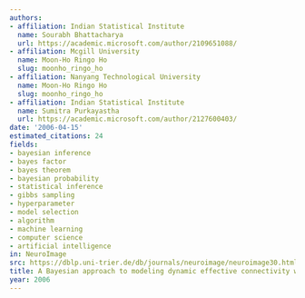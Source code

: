 ```yaml
---
authors:
- affiliation: Indian Statistical Institute
  name: Sourabh Bhattacharya
  url: https://academic.microsoft.com/author/2109651088/
- affiliation: Mcgill University
  name: Moon-Ho Ringo Ho
  slug: moonho_ringo_ho
- affiliation: Nanyang Technological University
  name: Moon-Ho Ringo Ho
  slug: moonho_ringo_ho
- affiliation: Indian Statistical Institute
  name: Sumitra Purkayastha
  url: https://academic.microsoft.com/author/2127600403/
date: '2006-04-15'
estimated_citations: 24
fields:
- bayesian inference
- bayes factor
- bayes theorem
- bayesian probability
- statistical inference
- gibbs sampling
- hyperparameter
- model selection
- algorithm
- machine learning
- computer science
- artificial intelligence
in: NeuroImage
src: https://dblp.uni-trier.de/db/journals/neuroimage/neuroimage30.html#BhattacharyaHP06
title: A Bayesian approach to modeling dynamic effective connectivity with fMRI data.
year: 2006
---
```

